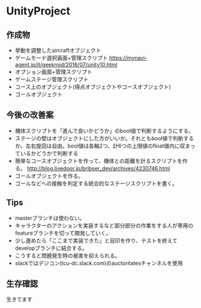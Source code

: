 # UnityProject
## 作成物
- 挙動を調整したaircraftオブジェクト
- ゲームモード選択画面+管理スクリプト
https://mynavi-agent.jp/it/geekroid/2016/07/unity10.html
- オプション画面+管理スクリプト
- ゲームステージ管理スクリプト
- コース上のオブジェクト(得点オブジェクトやコースオブジェクト)
- ゴールオブジェクト
## 今後の改善案
- 機体スクリプトを「進んで良いかどうか」のbool値で判断するようにする。
- ステージの壁はオブジェクトにした方がいいか。それともbool値で判断するか。左右旋回は自由。bool値は各軸2つ、計6つの上限値のfloat値内に収まっているかどうかで判断する
- 簡単なコースオブジェクトを作って、機体との距離を計るスクリプトを作る。
http://blog.livedoor.jp/bribser_dev/archives/4230746.html
- ゴールオブジェクトを作る。
- ゴールなどへの接触を判定する統合的なステージスクリプトを書く。
## Tips
- masterブランチは使わない。
- キャラクターのアクションを実装するなど部分部分の作業をする人が専用のfeatureブランチを切って開発していく。
- 少し進めたら「ここまで実装できた」と目印を作り、テストを終えてdevelopブランチに結合する。
- こうすると問題発生時の被害を抑えられる。
- slackではデジコン(tcu-dc.slack.com)のauctoritatesチャンネルを使用

## 生存確認
生きてます